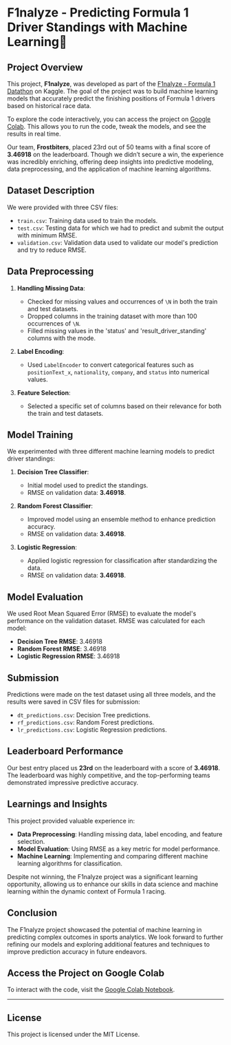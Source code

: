 # F1nalyze - Predicting Formula 1 Driver Standings with Machine Learning🚀

## Project Overview

This project, **F1nalyze**, was developed as part of the [F1nalyze - Formula 1 Datathon](https://www.kaggle.com/competitions/f1nalyze-datathon-ieeecsmuj/overview) on Kaggle. The goal of the project was to build machine learning models that accurately predict the finishing positions of Formula 1 drivers based on historical race data.

To explore the code interactively, you can access the project on [Google Colab](https://colab.research.google.com/drive/16dQWIdir3W_m-Wpw0i0w-ioV8ADJCcD9?usp=sharing). This allows you to run the code, tweak the models, and see the results in real time.

Our team, **Frostbiters**, placed 23rd out of 50 teams with a final score of **3.46918** on the leaderboard. Though we didn’t secure a win, the experience was incredibly enriching, offering deep insights into predictive modeling, data preprocessing, and the application of machine learning algorithms.

## Dataset Description

We were provided with three CSV files:
- `train.csv`: Training data used to train the models.
- `test.csv`: Testing data for which we had to predict and submit the output with minimum RMSE.
- `validation.csv`: Validation data used to validate our model's prediction and try to reduce RMSE.

## Data Preprocessing

1. **Handling Missing Data**: 
   - Checked for missing values and occurrences of `\N` in both the train and test datasets.
   - Dropped columns in the training dataset with more than 100 occurrences of `\N`.
   - Filled missing values in the 'status' and 'result_driver_standing' columns with the mode.

2. **Label Encoding**:
   - Used `LabelEncoder` to convert categorical features such as `positionText_x`, `nationality`, `company`, and `status` into numerical values.

3. **Feature Selection**:
   - Selected a specific set of columns based on their relevance for both the train and test datasets.

## Model Training

We experimented with three different machine learning models to predict driver standings:

1. **Decision Tree Classifier**:
   - Initial model used to predict the standings.
   - RMSE on validation data: **3.46918**.

2. **Random Forest Classifier**:
   - Improved model using an ensemble method to enhance prediction accuracy.
   - RMSE on validation data: **3.46918**.

3. **Logistic Regression**:
   - Applied logistic regression for classification after standardizing the data.
   - RMSE on validation data: **3.46918**.

## Model Evaluation

We used Root Mean Squared Error (RMSE) to evaluate the model's performance on the validation dataset. RMSE was calculated for each model:

- **Decision Tree RMSE**: 3.46918
- **Random Forest RMSE**: 3.46918
- **Logistic Regression RMSE**: 3.46918

## Submission

Predictions were made on the test dataset using all three models, and the results were saved in CSV files for submission:

- `dt_predictions.csv`: Decision Tree predictions.
- `rf_predictions.csv`: Random Forest predictions.
- `lr_predictions.csv`: Logistic Regression predictions.

## Leaderboard Performance

Our best entry placed us **23rd** on the leaderboard with a score of **3.46918**. The leaderboard was highly competitive, and the top-performing teams demonstrated impressive predictive accuracy.

## Learnings and Insights

This project provided valuable experience in:

- **Data Preprocessing**: Handling missing data, label encoding, and feature selection.
- **Model Evaluation**: Using RMSE as a key metric for model performance.
- **Machine Learning**: Implementing and comparing different machine learning algorithms for classification.

Despite not winning, the F1nalyze project was a significant learning opportunity, allowing us to enhance our skills in data science and machine learning within the dynamic context of Formula 1 racing.

## Conclusion

The F1nalyze project showcased the potential of machine learning in predicting complex outcomes in sports analytics. We look forward to further refining our models and exploring additional features and techniques to improve prediction accuracy in future endeavors.

## Access the Project on Google Colab

To interact with the code, visit the [Google Colab Notebook](https://colab.research.google.com/drive/16dQWIdir3W_m-Wpw0i0w-ioV8ADJCcD9?usp=sharing).

---


## License

This project is licensed under the MIT License.
